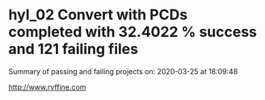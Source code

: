 # hyl_02 Convert with PCDs completed with 32.4022 % success and 121 failing files

Summary of passing and failing projects on: 2020-03-25 at 18:09:48

http://www.ryffine.com
